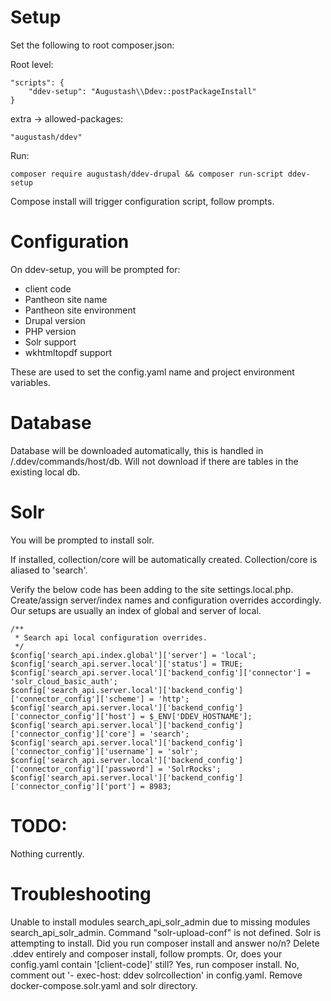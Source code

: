 # Setup

Set the following to root composer.json:

Root level:
```
"scripts": {
    "ddev-setup": "Augustash\\Ddev::postPackageInstall"
}
```

extra -> allowed-packages:
```
"augustash/ddev"
```

Run:
```
composer require augustash/ddev-drupal && composer run-script ddev-setup
```

Compose install will trigger configuration script, follow prompts.

# Configuration

On ddev-setup, you will be prompted for:
  - client code
  - Pantheon site name
  - Pantheon site environment
  - Drupal version
  - PHP version
  - Solr support
  - wkhtmltopdf support

These are used to set the config.yaml name and project environment variables.

# Database

Database will be downloaded automatically, this is handled in /.ddev/commands/host/db.
  Will not download if there are tables in the existing local db.

# Solr

You will be prompted to install solr.

If installed, collection/core will be automatically created. Collection/core is aliased to 'search'.

Verify the below code has been adding to the site settings.local.php.
Create/assign server/index names and configuration overrides accordingly.
Our setups are usually an index of global and server of local.

```
/**
 * Search api local configuration overrides.
 */
$config['search_api.index.global']['server'] = 'local';
$config['search_api.server.local']['status'] = TRUE;
$config['search_api.server.local']['backend_config']['connector'] = 'solr_cloud_basic_auth';
$config['search_api.server.local']['backend_config']['connector_config']['scheme'] = 'http';
$config['search_api.server.local']['backend_config']['connector_config']['host'] = $_ENV['DDEV_HOSTNAME'];
$config['search_api.server.local']['backend_config']['connector_config']['core'] = 'search';
$config['search_api.server.local']['backend_config']['connector_config']['username'] = 'solr';
$config['search_api.server.local']['backend_config']['connector_config']['password'] = 'SolrRocks';
$config['search_api.server.local']['backend_config']['connector_config']['port'] = 8983;
```

# TODO:

Nothing currently.

# Troubleshooting

Unable to install modules search_api_solr_admin due to missing modules search_api_solr_admin.
Command "solr-upload-conf" is not defined.
  Solr is attempting to install. Did you run composer install and answer no/n?
    Delete .ddev entirely and composer install, follow prompts.
    Or, does your config.yaml contain '[client-code]' still?
      Yes, run composer install.
      No, comment out '- exec-host: ddev solrcollection' in config.yaml.
      Remove docker-compose.solr.yaml and solr directory.

[configuration-options]: https://ddev.readthedocs.io/en/latest/users/configuration/config/
